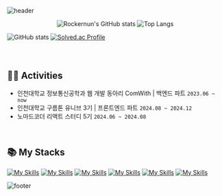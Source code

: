 ![header](https://capsule-render.vercel.app/api?type=waving&color=auto&height=200&section=header&text=😁%20Welcome%20to%20my%20Github!&fontSize=63)

<div align="center">
<!-- 통계 -->

![Rockernun's GitHub stats](https://github-readme-streak-stats.herokuapp.com/?user=Rockernun&theme=radical&center=true)
![Top Langs](https://github-readme-stats.vercel.app/api/top-langs/?username=Rockernun&layout=compact&theme=radical)

</div>

![GitHub stats](https://github-readme-stats.vercel.app/api?username=rockernun&show_icons=true&theme=radical)
[![Solved.ac Profile](http://mazassumnida.wtf/api/v2/generate_badge?boj=sooini121)](https://solved.ac/sooini121/)

###

&nbsp;

## 🏃‍♀️ Activities
- 인천대학교 정보통신공학과 웹 개발 동아리 ComWith | 백엔드 파트 `2023.06 ~ now`
- 인천대학교 구름톤 유니브 3기 | 프론트엔드 파트 `2024.08 ~ 2024.12`
- 노마드코더 리액트 스터디 5기 `2024.06 ~ 2024.08`

&nbsp;


<h2>📚 My Stacks</h2>

[![My Skills](https://skillicons.dev/icons?i=java&theme=light)](https://skillicons.dev)
[![My Skills](https://skillicons.dev/icons?i=spring&theme=light)](https://skillicons.dev)
[![My Skills](https://skillicons.dev/icons?i=mysql&theme=light)](https://skillicons.dev)
[![My Skills](https://skillicons.dev/icons?i=aws&theme=light)](https://skillicons.dev)
[![My Skills](https://skillicons.dev/icons?i=docker&theme=light)](https://skillicons.dev)
[![My Skills](https://skillicons.dev/icons?i=git&theme=light)](https://skillicons.dev)





![footer](https://capsule-render.vercel.app/api?type=waving&color=auto&height=100&section=footer)
